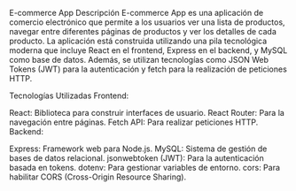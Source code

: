 E-commerce App
Descripción
E-commerce App es una aplicación de comercio electrónico que permite a los usuarios ver una lista de productos, navegar entre diferentes páginas de productos y ver los detalles de cada producto. La aplicación está construida utilizando una pila tecnológica moderna que incluye React en el frontend, Express en el backend, y MySQL como base de datos. Además, se utilizan tecnologías como JSON Web Tokens (JWT) para la autenticación y fetch para la realización de peticiones HTTP.

Tecnologías Utilizadas
Frontend:

React: Biblioteca para construir interfaces de usuario.
React Router: Para la navegación entre páginas.
Fetch API: Para realizar peticiones HTTP.
Backend:

Express: Framework web para Node.js.
MySQL: Sistema de gestión de bases de datos relacional.
jsonwebtoken (JWT): Para la autenticación basada en tokens.
dotenv: Para gestionar variables de entorno.
cors: Para habilitar CORS (Cross-Origin Resource Sharing).
